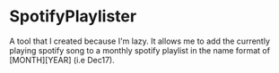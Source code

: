 # SpotifyPlaylister

A tool that I created because I'm lazy. It allows me to add the currently playing spotify song to a monthly spotify playlist in the name format of [MONTH][YEAR] (i.e Dec17).
